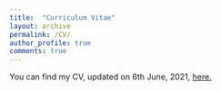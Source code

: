 ```yaml
---
title:  "Curriculum Vitae"
layout: archive
permalink: /CV/
author_profile: true
comments: true
---
```


You can find my CV, updated on 6th June, 2021, <a href="/_pages/images/cv_for_website.pdf" target="_blank" type="application/pdf">here.</a>

